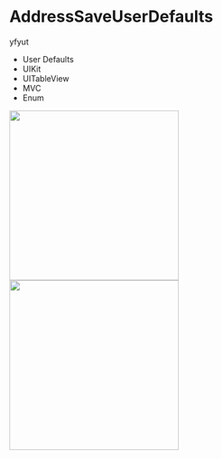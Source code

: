 # AddressSaveUserDefaults

yfyut


- User Defaults
- UIKit
- UITableView
- MVC
- Enum

<img src="https://user-images.githubusercontent.com/81886542/130851663-18add73e-ec41-47d4-ac85-0a885b9fcc48.png" width="300" />

<img src="https://user-images.githubusercontent.com/81886542/130851869-f3bb9125-39c2-485e-a297-d92588c2d17c.png" width="300" />
